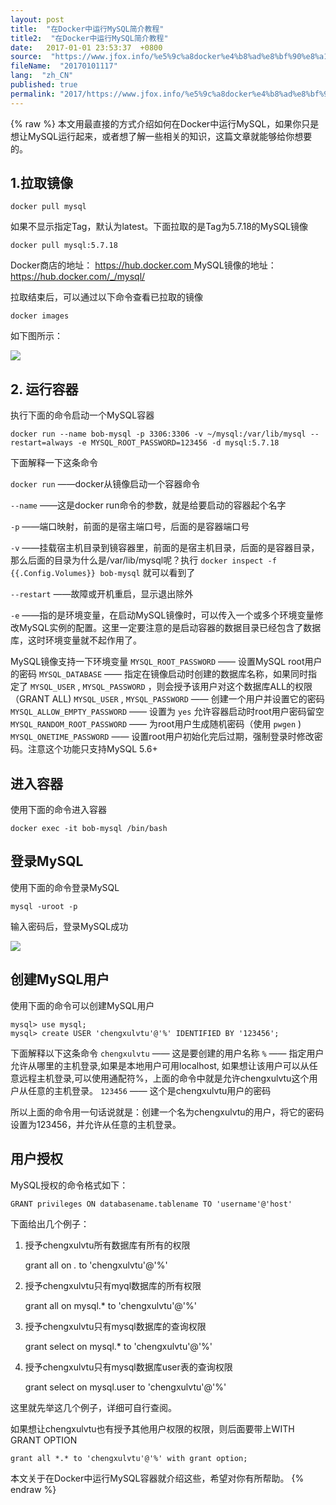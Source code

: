 ```yaml
---
layout: post
title:  "在Docker中运行MySQL简介教程"
title2:  "在Docker中运行MySQL简介教程"
date:   2017-01-01 23:53:37  +0800
source:  "https://www.jfox.info/%e5%9c%a8docker%e4%b8%ad%e8%bf%90%e8%a1%8cmysql%e7%ae%80%e4%bb%8b%e6%95%99%e7%a8%8b.html"
fileName:  "20170101117"
lang:  "zh_CN"
published: true
permalink: "2017/https://www.jfox.info/%e5%9c%a8docker%e4%b8%ad%e8%bf%90%e8%a1%8cmysql%e7%ae%80%e4%bb%8b%e6%95%99%e7%a8%8b.html"
---
```

{% raw %}
本文用最直接的方式介绍如何在Docker中运行MySQL，如果你只是想让MySQL运行起来，或者想了解一些相关的知识，这篇文章就能够给你想要的。 

##  1.拉取镜像 

    
    docker pull mysql
    

 如果不显示指定Tag，默认为latest。下面拉取的是Tag为5.7.18的MySQL镜像 

    
    docker pull mysql:5.7.18
    

 Docker商店的地址： [ https://hub.docker.com ](https://www.jfox.info/go.php?url=https://hub.docker.com)
MySQL镜像的地址： [ https://hub.docker.com/_/mysql/ ](https://www.jfox.info/go.php?url=https://hub.docker.com/_/mysql/)

 拉取结束后，可以通过以下命令查看已拉取的镜像 

    
    docker images
    

 如下图所示： 

![](a8cae02.png)

##  2. 运行容器 

 执行下面的命令启动一个MySQL容器 

    
    docker run --name bob-mysql -p 3306:3306 -v ~/mysql:/var/lib/mysql --restart=always -e MYSQL_ROOT_PASSWORD=123456 -d mysql:5.7.18
    

 下面解释一下这条命令 

` docker run ` ——docker从镜像启动一个容器命令 

` --name ` ——这是docker run命令的参数，就是给要启动的容器起个名字 

` -p ` ——端口映射，前面的是宿主端口号，后面的是容器端口号 

` -v ` ——挂载宿主机目录到镜容器里，前面的是宿主机目录，后面的是容器目录，那么后面的目录为什么是/var/lib/mysql呢？执行 ` docker inspect -f {{.Config.Volumes}} bob-mysql ` 就可以看到了 

` --restart ` ——故障或开机重启，显示退出除外 

` -e ` ——指的是环境变量，在启动MySQL镜像时，可以传入一个或多个环境变量修改MySQL实例的配置。这里一定要注意的是启动容器的数据目录已经包含了数据库，这时环境变量就不起作用了。 

 MySQL镜像支持一下环境变量 
` MYSQL_ROOT_PASSWORD ` —— 设置MySQL root用户的密码 
` MYSQL_DATABASE ` —— 指定在镜像启动时创建的数据库名称，如果同时指定了 ` MYSQL_USER ` , ` MYSQL_PASSWORD ` ，则会授予该用户对这个数据库ALL的权限（GRANT ALL) 
` MYSQL_USER ` , ` MYSQL_PASSWORD ` —— 创建一个用户并设置它的密码 
` MYSQL_ALLOW_EMPTY_PASSWORD ` —— 设置为 ` yes ` 允许容器启动时root用户密码留空 
` MYSQL_RANDOM_ROOT_PASSWORD ` —— 为root用户生成随机密码（使用 ` pwgen ` ) 
` MYSQL_ONETIME_PASSWORD ` —— 设置root用户初始化完后过期，强制登录时修改密码。注意这个功能只支持MySQL 5.6+ 

##  进入容器 

 使用下面的命令进入容器 

    
    docker exec -it bob-mysql /bin/bash
    

##  登录MySQL 

 使用下面的命令登录MySQL 

    
    mysql -uroot -p
    

 输入密码后，登录MySQL成功 

![](b1e9035.png)

##  创建MySQL用户 

 使用下面的命令可以创建MySQL用户 

    
    mysql> use mysql;
    mysql> create USER 'chengxulvtu'@'%' IDENTIFIED BY '123456';
    

 下面解释以下这条命令 
` chengxulvtu ` —— 这是要创建的用户名称 
` % ` —— 指定用户允许从哪里的主机登录,如果是本地用户可用localhost, 如果想让该用户可以从任意远程主机登录,可以使用通配符%，上面的命令中就是允许chengxulvtu这个用户从任意的主机登录。 
` 123456 ` —— 这个是chengxulvtu用户的密码 

 所以上面的命令用一句话说就是：创建一个名为chengxulvtu的用户，将它的密码设置为123456，并允许从任意的主机登录。 

##  用户授权 

 MySQL授权的命令格式如下： 

    
    GRANT privileges ON databasename.tablename TO 'username'@'host'
    

 下面给出几个例子： 

 1. 授予chengxulvtu所有数据库有所有的权限 

    
    grant all on *.* to 'chengxulvtu'@'%'
    

 2. 授予chengxulvtu只有myql数据库的所有权限 

    
    grant all on mysql.* to 'chengxulvtu'@'%'
    

 3. 授予chengxulvtu只有mysql数据库的查询权限 

    
    grant select on mysql.* to 'chengxulvtu'@'%'
    

 4. 授予chengxulvtu只有mysql数据库user表的查询权限 

    
    grant select on mysql.user to 'chengxulvtu'@'%'
    

 这里就先举这几个例子，详细可自行查阅。 

 如果想让chengxulvtu也有授予其他用户权限的权限，则后面要带上WITH GRANT OPTION 

    
    grant all *.* to 'chengxulvtu'@'%' with grant option;
    

 本文关于在Docker中运行MySQL容器就介绍这些，希望对你有所帮助。
{% endraw %}